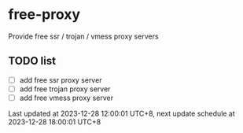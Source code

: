 
# free-proxy
Provide free ssr / trojan / vmess proxy servers


## TODO list
- [ ] add free ssr proxy server
- [ ] add free trojan proxy server
- [ ] add free vmess proxy server

Last updated at 2023-12-28 12:00:01 UTC+8, next update schedule at 2023-12-28 18:00:01 UTC+8

